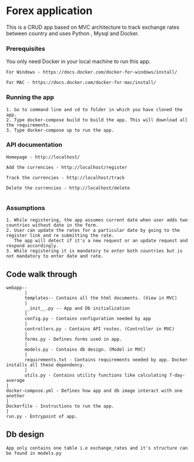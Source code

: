 # Forex application

This is a CRUD app based on MVC architecture to track exchange rates between country and uses Python , Mysql and Docker.

### Prerequisites

You only need Docker in your local machine to run this app.

```
For Windows - https://docs.docker.com/docker-for-windows/install/

For MAC - https://docs.docker.com/docker-for-mac/install/
```
### Running the app
```
1. Go to command line and cd to folder in which you have cloned the app.
2. Type docker-compose build to build the app. This will download all the requirements.
3. Type docker-compose up to run the app. 
```


### API documentation

```
Homepage - http://localhost/

Add the currencies - http://localhost/register
                          
Track the currencies - http://localhost/track
                       
Delete the currencies - http://localhost/delete
                        
```

### Assumptions

```
1. While registering, the app assumes current date when user adds two countries without date in the form.
2. User can update the rates for a particular date by going to the register link and re submitting the rate.
   The app will detect if it's a new request or an update request and respond accordingly. 
3. While registering it is mandatory to enter both countries but is not mandatory to enter date and rate.   
```

## Code walk through

```
webapp--
       |
       templates-- Contains all the html documents. (View in MVC)
       |
       __init__.py -- App and Db initialization
       |
       config.py - Contains configuration needed by app
       |
       controllers.py - Contains API routes. (Controller in MVC)  
       |
       forms.py - Defines forms used in app.
       |
       models.py - Contains db design. (Model in MVC)
       |
       requirements.txt - Contains requirements needed by app. Docker installs all these dependency. 
       |
       utils.py - Contains utility functions like calculating 7-day-average
|
docker-compose.yml - Defines how app and db image interact with one another
|
Dockerfile - Instructions to run the app.
|
run.py - Entrypoint of app.       
```

## Db design

```
App only contains one table i.e exchange_rates and it's structure can be found in models.py
```
